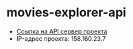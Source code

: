 # movies-explorer-api

- [Ссылка на API сервер проекта](https://api.moviedomen.nomoredomains.rocks)
- IP-адрес проекта: 158.160.23.7
